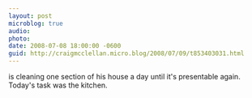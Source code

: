 ```yaml
---
layout: post
microblog: true
audio: 
photo: 
date: 2008-07-08 18:00:00 -0600
guid: http://craigmcclellan.micro.blog/2008/07/09/t853403031.html
---
```

is cleaning one section of his house a day until it's presentable again.  Today's task was the kitchen.
